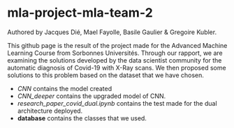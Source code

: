 # mla-project-mla-team-2
Authored by Jacques Dié, Mael Fayolle, Basile Gaulier & Gregoire Kubler.

This github page is the result of the project made for the Advanced Machine Learning Course from Sorbonnes Universités.
Through our rapport, we are examining the solutions developed by the data scientist community for the automatic diagnosis of Covid-19 with X-Ray scans. We then proposed some solutions to this problem based on the dataset that we have chosen.

* *CNN* contains the model created 
* *CNN_deeper* contains the upgraded model of CNN.
* *research_paper_covid_dual.ipynb* contains the test made for the dual architecture deployed.
* **database** contains the classes that we used.
